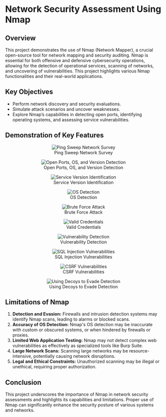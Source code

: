 # Network Security Assessment Using Nmap

## Overview
This project demonstrates the use of Nmap (Network Mapper), a crucial open-source tool for network mapping and security auditing. Nmap is essential for both offensive and defensive cybersecurity operations, allowing for the detection of operational services, scanning of networks, and uncovering of vulnerabilities. This project highlights various Nmap functionalities and their real-world applications.

## Key Objectives
- Perform network discovery and security evaluations.
- Simulate attack scenarios and uncover weaknesses.
- Explore Nmap’s capabilities in detecting open ports, identifying operating systems, and assessing service vulnerabilities.

## Demonstration of Key Features

<p align="center">
  <img src="https://i.imgur.com/HXtmXVh.png" alt="Ping Sweep Network Survey" /><br/>
  Ping Sweep Network Survey
</p>

<p align="center">
  <img src="https://i.imgur.com/qCh5A4L.png" alt="Open Ports, OS, and Version Detection" /><br/>
  Open Ports, OS, and Version Detection
</p>

<p align="center">
  <img src="https://i.imgur.com/VaKhM0Q.png" alt="Service Version Identification" /><br/>
  Service Version Identification
</p>

<p align="center">
  <img src="https://i.imgur.com/fv4tsfz.png" alt="OS Detection" /><br/>
  OS Detection
</p>

<p align="center">
  <img src="https://i.imgur.com/LZyr5G5.png" alt="Brute Force Attack" /><br/>
  Brute Force Attack
</p>

<p align="center">
  <img src="https://i.imgur.com/XthM1XZ.png" alt="Valid Credentials" /><br/>
  Valid Credentials
</p>

<p align="center">
  <img src="https://i.imgur.com/m7iG29A.png" alt="Vulnerability Detection" /><br/>
  Vulnerability Detection
</p>

<p align="center">
  <img src="https://i.imgur.com/xGWhXoI.jpeg" alt="SQL Injection Vulnerabilities" /><br/>
  SQL Injection Vulnerabilities
</p>

<p align="center">
  <img src="https://i.imgur.com/n6rjTeE.png" alt="CSRF Vulnerabilities" /><br/>
  CSRF Vulnerabilities
</p>

<p align="center">
  <img src="https://i.imgur.com/Dvubsee.png" alt="Using Decoys to Evade Detection" /><br/>
  Using Decoys to Evade Detection
</p>


## Limitations of Nmap

1. **Detection and Evasion:** Firewalls and intrusion detection systems may identify Nmap scans, leading to alarms or blocked scans.
2. **Accuracy of OS Detection:** Nmap's OS detection may be inaccurate with custom or obscured systems, or when hindered by firewalls or proxies.
3. **Limited Web Application Testing:** Nmap may not detect complex web vulnerabilities as effectively as specialized tools like Burp Suite.
4. **Large Network Scans:** Scanning large networks may be resource-intensive, potentially causing network disruptions.
5. **Legal and Ethical Constraints:** Unauthorized scanning may be illegal or unethical, requiring proper authorization.

## Conclusion
This project underscores the importance of Nmap in network security assessments and highlights its capabilities and limitations. Proper use of Nmap can significantly enhance the security posture of various systems and networks.

